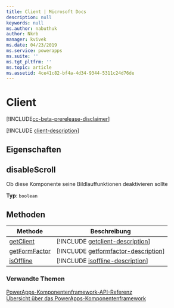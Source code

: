 ```yaml
---
title: Client | Microsoft Docs
description: null
keywords: null
ms.author: nabuthuk
author: Nkrb
manager: kvivek
ms.date: 04/23/2019
ms.service: powerapps
ms.suite: ''
ms.tgt_pltfrm: ''
ms.topic: article
ms.assetid: 4ce41c82-bf4a-4d34-9344-5311c24d76de
---
```


# <a name="client"></a>Client

[!INCLUDE[cc-beta-prerelease-disclaimer](../../../includes/cc-beta-prerelease-disclaimer.md)]

[!INCLUDE [client-description](includes/client-description.md)]

## <a name="properties"></a>Eigenschaften

## <a name="disablescroll"></a>disableScroll

Ob diese Komponente seine Bildlauffunktionen deaktivieren sollte

**Typ**: `boolean`

## <a name="methods"></a>Methoden

|Methode | Beschreibung |
| ------------- |-------------|
|[getClient](client/getclient.md)|[!INCLUDE [getclient-description](client/includes/getclient-description.md)]|
|[getFormFactor](client/getformfactor.md)|[!INCLUDE [getformfactor-description](client/includes/getformfactor-description.md)]|
|[isOffline](client/isoffline.md)|[!INCLUDE [isoffline-description](client/includes/isoffline-description.md)]|

### <a name="related-topics"></a>Verwandte Themen

[PowerApps-Komponentenframework-API-Referenz](../reference/index.md)<br/>
[Übersicht über das PowerApps-Komponentenframework](../overview.md)